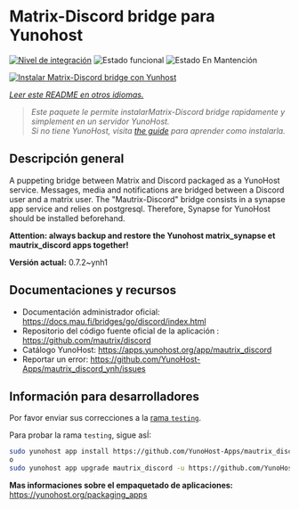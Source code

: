 <!--
Este archivo README esta generado automaticamente<https://github.com/YunoHost/apps/tree/master/tools/readme_generator>
No se debe editar a mano.
-->

# Matrix-Discord bridge para Yunohost

[![Nivel de integración](https://apps.yunohost.org/badge/integration/mautrix_discord)](https://ci-apps.yunohost.org/ci/apps/mautrix_discord/)
![Estado funcional](https://apps.yunohost.org/badge/state/mautrix_discord)
![Estado En Mantención](https://apps.yunohost.org/badge/maintained/mautrix_discord)

[![Instalar Matrix-Discord bridge con Yunhost](https://install-app.yunohost.org/install-with-yunohost.svg)](https://install-app.yunohost.org/?app=mautrix_discord)

*[Leer este README en otros idiomas.](./ALL_README.md)*

> *Este paquete le permite instalarMatrix-Discord bridge rapidamente y simplement en un servidor YunoHost.*  
> *Si no tiene YunoHost, visita [the guide](https://yunohost.org/install) para aprender como instalarla.*

## Descripción general

A puppeting bridge between Matrix and Discord packaged as a YunoHost service. Messages, media and notifications are bridged between a Discord user and a matrix user. The "Mautrix-Discord" bridge consists in a synapse app service and relies on postgresql. Therefore, Synapse for YunoHost should be installed beforehand.

**Attention: always backup and restore the Yunohost matrix_synapse et mautrix_discord apps together!**


**Versión actual:** 0.7.2~ynh1
## Documentaciones y recursos

- Documentación administrador oficial: <https://docs.mau.fi/bridges/go/discord/index.html>
- Repositorio del código fuente oficial de la aplicación : <https://github.com/mautrix/discord>
- Catálogo YunoHost: <https://apps.yunohost.org/app/mautrix_discord>
- Reportar un error: <https://github.com/YunoHost-Apps/mautrix_discord_ynh/issues>

## Información para desarrolladores

Por favor enviar sus correcciones a la [rama `testing`](https://github.com/YunoHost-Apps/mautrix_discord_ynh/tree/testing).

Para probar la rama `testing`, sigue asÍ:

```bash
sudo yunohost app install https://github.com/YunoHost-Apps/mautrix_discord_ynh/tree/testing --debug
o
sudo yunohost app upgrade mautrix_discord -u https://github.com/YunoHost-Apps/mautrix_discord_ynh/tree/testing --debug
```

**Mas informaciones sobre el empaquetado de aplicaciones:** <https://yunohost.org/packaging_apps>

